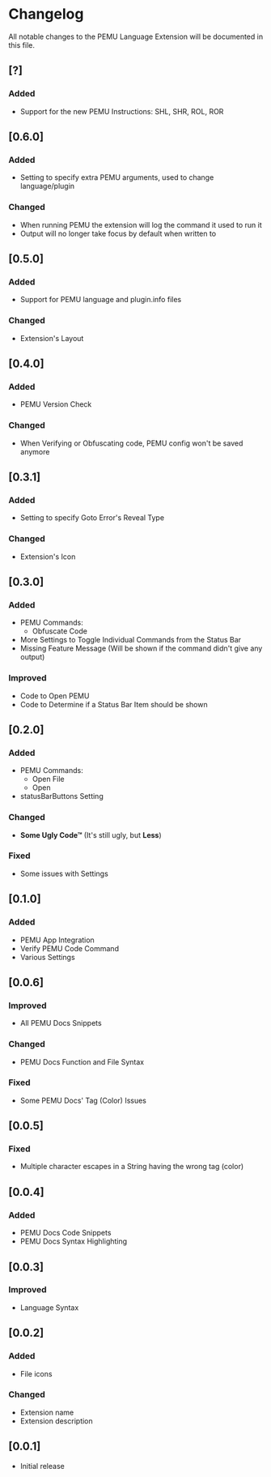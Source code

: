 
# Changelog

All notable changes to the PEMU Language Extension will be documented in this file.

## [?]

### Added

 - Support for the new PEMU Instructions: SHL, SHR, ROL, ROR

## [0.6.0]

### Added

 - Setting to specify extra PEMU arguments, used to change language/plugin

### Changed

 - When running PEMU the extension will log the command it used to run it
 - Output will no longer take focus by default when written to

## [0.5.0]

### Added

 - Support for PEMU language and plugin.info files

### Changed

 - Extension's Layout

## [0.4.0]

### Added

 - PEMU Version Check

### Changed

 - When Verifying or Obfuscating code, PEMU config won't be saved anymore

## [0.3.1]

### Added

 - Setting to specify Goto Error's Reveal Type

### Changed

 - Extension's Icon

## [0.3.0]

### Added

 - PEMU Commands:
    - Obfuscate Code
 - More Settings to Toggle Individual Commands from the Status Bar
 - Missing Feature Message (Will be shown if the command didn't give any output)

### Improved

 - Code to Open PEMU
 - Code to Determine if a Status Bar Item should be shown

## [0.2.0]

### Added

 - PEMU Commands:
    - Open File
    - Open
 - statusBarButtons Setting

### Changed

 - **Some Ugly Code™** (It's still ugly, but **Less**)

### Fixed

 - Some issues with Settings

## [0.1.0]

### Added

 - PEMU App Integration
 - Verify PEMU Code Command
 - Various Settings

## [0.0.6]

### Improved

 - All PEMU Docs Snippets

### Changed

 - PEMU Docs Function and File Syntax

### Fixed

 - Some PEMU Docs' Tag (Color) Issues

## [0.0.5]

### Fixed

 - Multiple character escapes in a String having the wrong tag (color)

## [0.0.4]

### Added

 - PEMU Docs Code Snippets
 - PEMU Docs Syntax Highlighting

## [0.0.3]

### Improved

 - Language Syntax

## [0.0.2]

### Added

 - File icons

### Changed

 - Extension name
 - Extension description

## [0.0.1]

 - Initial release
